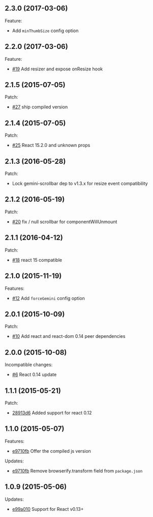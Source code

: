## 2.3.0 (2017-03-06)

Feature:

- Add `minThumbSize` config option

## 2.2.0 (2017-03-06)

Feature:

- [#19](../../pull/19) Add resizer and expose onResize hook

## 2.1.5 (2015-07-05)

Patch:

- [#27](../../pull/27) ship compiled version

## 2.1.4 (2015-07-05)

Patch:

- [#25](../../issues/25) React 15.2.0 and unknown props

## 2.1.3 (2016-05-28)

Patch:

- Lock gemini-scrollbar dep to v1.3.x for resize event compatibility

## 2.1.2 (2016-05-19)

Patch:

- [#20](../../pull/20) fix / null scrollbar for componentWillUnmount

## 2.1.1 (2016-04-12)

Patch:

- [#18](../../pull/18) react 15 compatible

## 2.1.0 (2015-11-19)

Features:

- [#12](../../pull/12) Add `forceGemini` config option

## 2.0.1 (2015-10-09)

Patch:

- [#10](../../pull/10) Add react and react-dom 0.14 peer dependencies

## 2.0.0 (2015-10-08)

Incompatible changes:

- [#6](../../pull/6) React 0.14 update

## 1.1.1 (2015-05-21)

Patch:

- [28913d6](../../commit/28913d6) Added support for react 0.12

## 1.1.0 (2015-05-07)

Features:

- [e9710fb](../../commit/e9710fb) Offer the compiled js version

Updates:

- [e9710fb](../../commit/e9710fb) Remove browserify.transform field from `package.json`


## 1.0.9 (2015-05-06)

Updates:

- [e99a010](../../commit/e99a010) Support for React v0.13+
